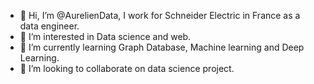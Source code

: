 - 👋 Hi, I’m @AurelienData, I work for Schneider Electric in France as a data engineer.
- 👀 I’m interested in Data science and web.
- 🌱 I’m currently learning Graph Database, Machine learning and Deep Learning.
- 💞️ I’m looking to collaborate on data science project.
